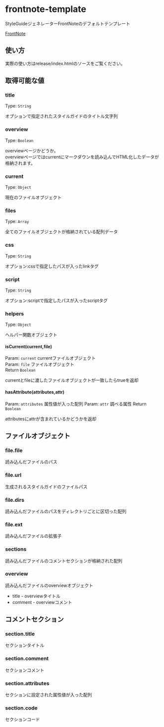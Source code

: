 # frontnote-template

StyleGuideジェネレーターFrontNoteのデフォルトテンプレート

[FrontNote](https://www.npmjs.org/package/frontnote)

## 使い方

実際の使い方はrelease/index.htmlのソースをご覧ください。

## 取得可能な値

### title

Type: `String`

オプションで指定されたスタイルガイドのタイトル文字列

### overview

Type: `Boolean`

overviewページかどうか。  
overviewページではcurrentにマークダウンを読み込んでHTML化したデータが格納されます。

### current

Type: `Object`

現在のファイルオブジェクト

### files

Type: `Array`

全てのファイルオブジェクトが格納されている配列データ

### css

Type: `String`

オプション:cssで指定したパスが入ったlinkタグ

### script

Type: `String`

オプション:scriptで指定したパスが入ったscriptタグ

### helpers

Type: `Object`

ヘルパー関数オブジェクト

#### isCurrent(current,file)

Param: `current` currentファイルオブジェクト  
Param: `file` ファイルオブジェクト  
Return `Boolean`

currentとfileに渡したファイルオブジェクトが一致したらtrueを返却

#### hasAttribute(attributes,attr)

Param: `attributes` 属性値が入った配列
Param: `attr` 調べる属性
Return `Boolean`

attributesにattrが含まれているかどうかを返却

## ファイルオブジェクト

### file.file

読み込んだファイルのパス

### file.url

生成されるスタイルガイドのファイルパス

### file.dirs

読み込んだファイルのパスをディレクトリごとに区切った配列

### file.ext

読み込んだファイルの拡張子

### sections

読み込んだファイルのコメントセクションが格納された配列

### overview

読み込んだファイルのoverviewオブジェクト

* title - overviewタイトル
* comment - overviewコメント

## コメントセクション

### section.title

セクションタイトル

### section.comment

セクションコメント

### section.attributes

セクションに設定された属性値が入った配列

### section.code

セクションコード